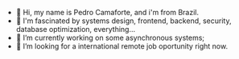 - 👋 Hi, my name is Pedro Camaforte, and i'm from Brazil.
- 👀 I'm fascinated by systems design, frontend, backend, security, database optimization, everything...
- 🌱 I’m currently working on some asynchronous systems;
- 💞️ I’m looking for a international remote job oportunity right now.

<!---
SrPeters/SrPeters is a ✨ special ✨ repository because its `README.md` (this file) appears on your GitHub profile.
You can click the Preview link to take a look at your changes.
--->
